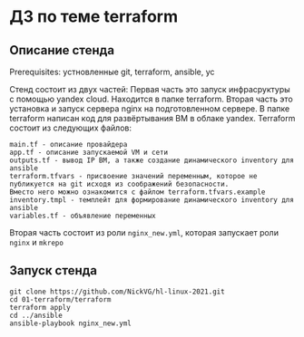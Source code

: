# ДЗ по теме terraform

## Описание стенда
Prerequisites:
устновленные git, terraform, ansible, yc

Стенд состоит из двух частей:
Первая часть это запуск инфрасруктуры с помощью yandex cloud. Находится в папке terraform.
Вторая часть это установка и запуск сервера nginx на подготовленном сервере.
В папке terraform написан код для развёртывания ВМ в облаке yandex.
Terraform состоит из следующих файлов:
```
main.tf - описание провайдера
app.tf - описание запускаемой VM и сети
outputs.tf - вывод IP ВМ, а также создание динамического inventory для ansible
terraform.tfvars - присвоение значений переменным, которое не публикуется на git исходя из соображений безопасности.
Вместо него можно ознакомится с файлом terraform.tfvars.example
inventory.tmpl - темплейт для формирование динамического inventory для ansible
variables.tf - объявление переменных
```

Вторая часть состоит из роли `nginx_new.yml`, которая запускает роли `nginx` и `mkrepo`

## Запуск стенда
```
git clone https://github.com/NickVG/hl-linux-2021.git
cd 01-terraform/terraform
terraform apply
cd ../ansible
ansible-playbook nginx_new.yml
```
